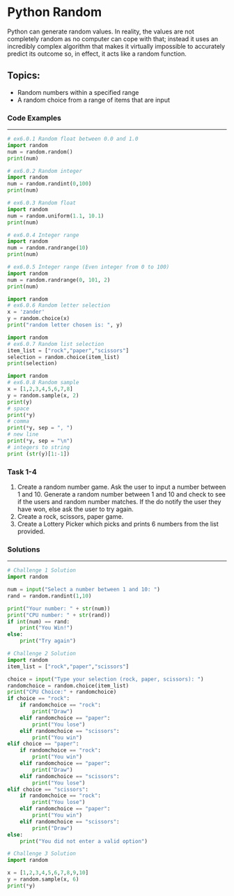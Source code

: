 # Python Random
Python can generate random values. In reality, the values are not
completely random as no computer can cope with that; instead it uses an incredibly complex algorithm that makes it virtually impossible to accurately predict its outcome so, in effect, it acts like a random function.

## Topics:
* Random numbers within a specified range
* A random choice from a range of items that are input

### Code Examples
---
```python
# ex6.0.1 Random float between 0.0 and 1.0
import random
num = random.random()
print(num)
```
```python
# ex6.0.2 Random integer
import random
num = random.randint(0,100)
print(num)
```
```python
# ex6.0.3 Random float
import random
num = random.uniform(1.1, 10.1)
print(num)
```
```python
# ex6.0.4 Integer range
import random
num = random.randrange(10)
print(num)
```
```python
# ex6.0.5 Integer range (Even integer from 0 to 100)
import random
num = random.randrange(0, 101, 2)
print(num)
```
```python
import random
# ex6.0.6 Random letter selection 
x = 'zander'
y = random.choice(x)
print("random letter chosen is: ", y)
```
```python
import random
# ex6.0.7 Random list selection 
item_list = ["rock","paper","scissors"]
selection = random.choice(item_list)
print(selection)
```
```python
import random
# ex6.0.8 Random sample 
x = [1,2,3,4,5,6,7,8]
y = random.sample(x, 2)
print(y)
# space
print(*y)
# comma
print(*y, sep = ", ") 
# new line
print(*y, sep = "\n")
# integers to string
print (str(y)[1:-1])
```

### **Task 1-4**
1. Create a random number game. Ask the user to input a number between 1 and 10. Generate a random number between 1 and 10 and check to see if the users and random number matches. If the do notify the user they have won, else ask the user to try again.
2. Create a rock, scissors, paper game.
3. Create a Lottery Picker which picks and prints 6 numbers from the list provided.

### Solutions
---

```python
# Challenge 1 Solution
import random

num = input("Select a number between 1 and 10: ")
rand = random.randint(1,10)

print("Your number: " + str(num))
print("CPU number: " + str(rand))
if int(num) == rand:
    print("You Win!")
else:
    print("Try again")
```
```python
# Challenge 2 Solution
import random
item_list = ["rock","paper","scissors"]

choice = input("Type your selection (rock, paper, scissors): ")
randomchoice = random.choice(item_list)
print("CPU Choice:" + randomchoice)
if choice == "rock":
    if randomchoice == "rock":
        print("Draw")
    elif randomchoice == "paper":
        print("You lose")
    elif randomchoice == "scissors":
        print("You win")
elif choice == "paper":
    if randomchoice == "rock":
        print("You win")
    elif randomchoice == "paper":
        print("Draw")
    elif randomchoice == "scissors":
        print("You lose")
elif choice == "scissors":
    if randomchoice == "rock":
        print("You lose")
    elif randomchoice == "paper":
        print("You win")
    elif randomchoice == "scissors":
        print("Draw")
else:
    print("You did not enter a valid option")
```
```python
# Challenge 3 Solution
import random

x = [1,2,3,4,5,6,7,8,9,10]
y = random.sample(x, 6)
print(*y)
```